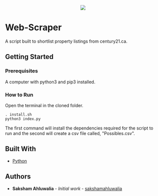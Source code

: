 <div align="center">
  <img src ="http://www.icym.edu.my/v13/images/python-developers_b02fb.png" />
</div>

# Web-Scraper
A script built to shortlist property listings from century21.ca. 

## Getting Started

### Prerequisites

A computer with python3 and pip3 installed. 

### How to Run

Open the terminal in the cloned folder. 
```
. install.sh
python3 index.py
```
The first command will install the dependencies required for the script to run and the second will create a csv file called, "Possibles.csv".

## Built With

* [Python](https://www.python.org)

## Authors

* **Saksham Ahluwalia** - *Initial work* - [sakshamahluwalia](https://github.com/sakshamahluwalia)
